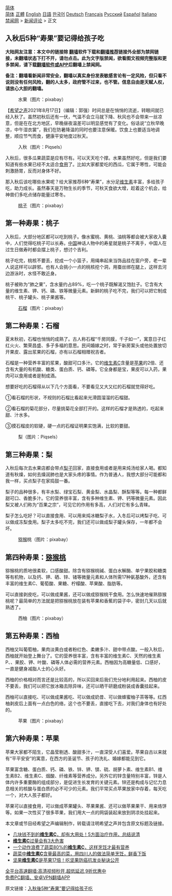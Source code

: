  <!-- 面包屑导航 --> <div class="breadcrumb"><!-- GTranslate: https://gtranslate.io/ -->  <div class="switcher notranslate">  <div class="selected">  <a href="#" onclick="return false;"> 简体</a>  </div>  <div class="option">  <a href="https://www.bannedbook.org" onclick="doGTranslate('zh-CN|zh-CN');jQuery('div.switcher div.selected a').html(jQuery(this).html());return false;" title="简体中文" class="nturl selected"> 简体</a>  <a href="https://www.bannedbook.org/zh-tw/" onclick="doGTranslate('zh-CN|zh-TW');jQuery('div.switcher div.selected a').html(jQuery(this).html());return false;" title="繁體中文" class="nturl"> 正體</a>  <a href="https://www.bannedbook.org/en/" onclick="doGTranslate('zh-CN|en');jQuery('div.switcher div.selected a').html(jQuery(this).html());return false;" title="English" class="nturl"> English</a>  <a href="https://www.bannedbook.org/ja/" onclick="doGTranslate('zh-CN|ja');jQuery('div.switcher div.selected a').html(jQuery(this).html());return false;" title="日本語" class="nturl"> 日語</a>  <a href="https://www.bannedbook.org/ko/" onclick="doGTranslate('zh-CN|ko');jQuery('div.switcher div.selected a').html(jQuery(this).html());return false;" title="한국어" class="nturl"> 한국어</a>  <a href="https://www.bannedbook.org/de/" onclick="doGTranslate('zh-CN|de');jQuery('div.switcher div.selected a').html(jQuery(this).html());return false;" title="Deutsch" class="nturl"> Deutsch</a>  <a href="https://www.bannedbook.org/fr/" onclick="doGTranslate('zh-CN|fr');jQuery('div.switcher div.selected a').html(jQuery(this).html());return false;" title="Français" class="nturl"> Français</a>  <a href="https://www.bannedbook.org/ru/" onclick="doGTranslate('zh-CN|ru');jQuery('div.switcher div.selected a').html(jQuery(this).html());return false;" title="Русский" class="nturl"> Русский</a>  <a href="https://www.bannedbook.org/es/" onclick="doGTranslate('zh-CN|es');jQuery('div.switcher div.selected a').html(jQuery(this).html());return false;" title="Español" class="nturl"> Español</a>  <a href="https://www.bannedbook.org/it/" onclick="doGTranslate('zh-CN|it');jQuery('div.switcher div.selected a').html(jQuery(this).html());return false;" title="Italiano" class="nturl"> Italiano</a>  </div>  </div>      <div class='breadcrumb-sub'><!-- Breadcrumb NavXT 6.3.0 --> <a href="https://www.bannedbook.org/" class="home">禁闻网</a> &gt; <a href="https://www.bannedbook.org/bnews/comments/" class="category">新闻评论</a> &gt; 正文</div></div><h2>入秋后5种“寿果”要记得给孩子吃</h2> <p class="notice"><b>大陆网友注意：本文中的链接除 <a href="https://github.com/bannedbook/fanqiang" >翻墙</a>软件下载和<a href="https://github.com/killgcd/justmysocks/blob/master/README.md">翻墙推荐</a>链接外全部为禁网链接，未翻墙状态下打不开，请勿点击。此为文字版禁闻，欲看图文视频完整版和更多禁闻，请下载<a href="https://github.com/bannedbook/fanqiang">翻墙软件或APP</a>后翻墙上禁闻网。</p><p>备注：翻墙看新闻非常安全，翻墙以真实身份发表敏感言论有一定风险，但只看不说则没有任何风险，翻的人太多，政府管不过来，也不管。信息自由是天赋人权，请放心大胆的翻墙。</b></p>  <div class="entry"> <figure> <p><figcaption>水果（图片：pixabay）</figcaption></figure> <p>【<span class='wp_keywordlink_affiliate'><a href="https://www.soundofhope.org" title="希望之声" target="_blank">希望之声</a></span>2021年8月17日】（编辑：郭强）时间总是在悄悄的流逝，转眼间就已经入秋了。虽然初秋后还有一伏，气温不会立马就下降、秋风也不会带来一丝凉意，但是在在北方地区，早晚昼夜温差可以明显感觉有了变化。俗话说“立秋早晚凉，中午湿衣裳”，我们在防暑降温的同时也要注意保暖。饮食上也要适当地调整，顺应节气而食，健康平安地度过秋天。</p> <figure><figcaption>入秋（图片：Piqsels）</figcaption></figure> <p>入秋后，很多瓜果蔬菜是应有尽有。可以天天吃个撑。水果虽然好吃，但是我们要知道有些水果已经不太适合<a href="https://www.bannedbook.org/bnews/tag/%E9%A3%9F%E7%94%A8/" class="st_tag internal_tag" rel="tag" title="标签 食用 下的日志">食用</a>了。比如大家都爱吃的西瓜，它属于寒性，可能会刺激肠胃，反而对身体不好。</p> <p>那入秋后该吃哪些水果呢？给大家推荐6种“寿果”，水分足<a href="https://www.bannedbook.org/bnews/tag/%E7%BB%B4%E7%94%9F%E7%B4%A0/" class="st_tag internal_tag" rel="tag" title="标签 维生素 下的日志">维生素</a>丰富，多给孩子吃，助力成长。虽然春天是万物生长的季节，可秋天食欲大增，趁着这个机会，给神兽们多吃点储存能量过寒冬。</p> <figure><figcaption><a href="https://www.bannedbook.org/bnews/tag/%E6%A1%83%E5%AD%90/" class="st_tag internal_tag" rel="tag" title="标签 桃子 下的日志">桃子</a>（图片：pixabay）</figcaption></figure> <h2>第一种寿果：桃子</h2> <p>入秋后，大部分地区都可以吃到桃子。像水蜜桃、黄桃、油桃等都会被大家收入囊中，人们觉得吃桃子可以长寿。<span class='wp_keywordlink_affiliate'><a href="https://www.bannedbook.org/" title="中国" target="_blank">中国</a></span>神话人物中的寿星就是桃子不离手，中国人在过生日做寿时都会摆上桃子，想讨个吉利。</p> <p>桃子吃完，桃核不要丢，挖成一个小篮子，用绳串起来当饰品挂在窗户旁，老一辈人说这样可以辟邪。也有人会挑小一点的桃核挖个洞，用蚕丝绑在腿上，这样去河边游泳时，水怪不敢近身。</p> <p>桃子被称为“肺之果”，含水量约占89%，吃一个桃子既解渴又饱肚子。它含有大量的维生素、钾、钙、磷、铁等微量元素。新鲜的桃子吃不完，我们可以把它制成桃干、桃子罐头、桃子果酱等。</p>  <figure><figcaption><a href="https://www.bannedbook.org/bnews/tag/%E7%9F%B3%E6%A6%B4/" class="st_tag internal_tag" rel="tag" title="标签 石榴 下的日志">石榴</a>（图片：pixabay）</figcaption></figure> <h2>第二种寿果：石榴</h2> <p>夏末秋初，石榴也悄悄的成熟了。古人称石榴“千房同膜，千子如一”，寓意日子红红火火、繁荣昌盛、多子多福的意思。民间婚嫁之时，常于新房案头或他处置放切开果皮、露出浆果的石榴，亦有以石榴相赠祝吉者。</p> <p>石榴是一种营养丰富的浆果，酸甜可口多汁。它的<a href="https://www.bannedbook.org/bnews/tag/%E7%BB%B4%E7%94%9F%E7%B4%A0C/" class="st_tag internal_tag" rel="tag" title="标签 维生素C 下的日志">维生素C</a>含量是<a href="https://www.bannedbook.org/bnews/tag/%e8%8b%b9%e6%9e%9c/" class="st_tag internal_tag" rel="tag" title="标签 苹果 下的日志">苹果</a>的2倍、还含有大量的有机酸、糖类、蛋白质、钙、磷等。它全身都是宝，果皮可以入药，果肉可以食用或者是制成酒。</p> <p>想要好吃的石榴得从以下几个方面看，不要看见又大又红的石榴就觉得好吃。</p> <p>①看石榴的形状，不规则的石榴比看起来光滑圆溜溜的石榴甜。</p> <p>②看石榴的菊花部分，尽量挑菊花全部打开的。这样的石榴才是熟透的，吃起来甜、汁水多。</p> <p>③摸石榴皮的软硬，硬一点的石榴证明果实饱满，比软的要甜。</p>  <figure><figcaption>梨（图片：Piqsels）</figcaption></figure> <h2>第三种寿果：梨</h2> <p>入秋后每次去水果店都会带点<a href="https://www.bannedbook.org/bnews/tag/%E6%A2%A8%E5%AD%90/" class="st_tag internal_tag" rel="tag" title="标签 梨子 下的日志">梨子</a>回家，直接食用或者是用来炖汤给家人喝。都知道有秋燥，如何去燥润肺也是大家头疼的事情。作为普通人，我想大部分可能都和我一样，买点梨子在家捣鼓一番。</p> <p>梨子的品种很多，有丰水梨、绿宝石梨、黄金梨、水晶梨、酥梨等等。每一种都鲜甜可口、香脆多汁。它的营养很丰富，含有多种维生素、钾、钙等微量元素。因此梨又被人们称为“百果之宗”，可见它的作用有多高，人们对它有多么青睐。</p> <p>梨子怎么吃好？可以直接食用、可以用来炖冰糖梨子水，入冬后可以烤梨子吃、可以做成冻梨食用。梨子太多吃不完，我们还可以做成梨子罐头保存，一年都不会坏。</p> <figure><figcaption><a href="https://www.bannedbook.org/bnews/tag/%E7%8C%95%E7%8C%B4/" class="st_tag internal_tag" rel="tag" title="标签 猕猴 下的日志">猕猴</a>桃（图片：pixabay）</figcaption></figure> <h2>第四种寿果：<a href="https://www.bannedbook.org/bnews/tag/%E7%8C%95%E7%8C%B4%E6%A1%83/" class="st_tag internal_tag" rel="tag" title="标签 猕猴桃 下的日志">猕猴桃</a></h2> <p>猕猴桃的质地很柔软，口感酸甜。除含有猕猴桃碱、蛋白水解酶、单宁果胶和糖类等有机物，以及钙、钾、硒、锌、锗等微量元素和人体所需17种氨基酸外，还含有丰富的维生素C、葡萄酸、果糖、柠檬酸、苹果酸、脂肪等。</p> <p>可以直接剥皮吃，可以做成果酱，还可以做成猕猴桃干食用。怎么快速地催熟猕猴桃呢？最简单的方法就是把猕猴桃放在装有苹果和香蕉的袋子中，密封几天以后就熟透了。</p> <figure><figcaption>西柚（图片：pixabay）</figcaption></figure> <h2>第五种寿果：西柚</h2> <p>西柚又叫葡萄柚，果肉淡黄白或者粉红色、柔嫩多汁、甜中带点酸。一般入秋后，西柚就开始登上舞台了。它的营养很丰富，含有丰富的维生素C、天然的维生素P、、果胶、钾、叶酸、磷等人体必需的营养元素。西柚因为高糖量低、口感好，一直是健身减脂人士的心头好。</p>  <p>西柚的价格相对而言还是比较高的，所以买回来后我们充分地利用起来。西柚的皮不要丢，我们可以把它放冰箱去除异味，还可以晒干研磨成粉装成香囊挂起来。</p> <p>西柚可以直接吃、可以做成果酱吃、可以做成奶昔、可以做蜂蜜柚子茶等等。红西柚剥皮后上面有一点白色的络，这个也不要丢，直接吃下去，对我们身体也有好处的。</p> <figure><figcaption>苹果（图片：pixabay）</figcaption></figure> <h2>第六种寿果：苹果</h2> <p>苹果大家都不陌生，它晶莹剔透、酸甜多汁，一直深受人们喜爱。苹果自古以来就有“平平安安”的寓意，在西方的圣诞节、孩子的洗礼、婚嫁都能见到它。</p> <p>苹果富含糖、蛋白质、钙、磷、铁、锌、钾、镁、硫、胡萝卜素、维生素B1、维生素B2、维生素C、烟酸、纤维素等营养成分。另外它的锌含量特别丰富，锌是人体内许多重要酶的组成部分，是促进生长发育的关键元素。锌还是构成与记忆力息息相关的核酸与蛋白质的必不可少的元素。我们平常买点苹果放家中存着，每天吃一个，对大人孩子都好。</p> <p>苹果可以直接食用，可以做成苹果罐头、苹果果酱、还可以做苹果果干、用来烙饼等。如果一次性买了很多苹果，我们用大一点的网袋装起来放到阴凉处挂起来。</p> <p>本文章或节目经希望之声编辑制作，转载请注明希望之声并包含原文标题及链接。 </p>  <ul class='op-related-articles' title='相关阅读'> <li><a href='https://www.bannedbook.org/bnews/health/20210730/1596811.html' target='_blank'>几块钱不到的<b>维生素C</b>，却有大用处！5方面治疗作用，总结说清</a></li> <li><a href='https://www.bannedbook.org/bnews/comments/20210729/1595990.html' target='_blank'><b>维生素C</b>过量会有3大危害</a></li> <li><a href='https://www.bannedbook.org/bnews/health/20210604/1559831.html' target='_blank'>一个动作浪费了蔬菜80%的<b>维生素C</b>，这样烹饪才最有营养</a></li> <li><a href='https://www.bannedbook.org/bnews/lifebaike/20210530/1556459.html' target='_blank'>蔬菜中<b>维生素C</b>含量最高的菜，用四川人的做法简单烹饪，鲜香下饭</a></li> <li><a href='https://www.bannedbook.org/bnews/health/20210523/1552110.html' target='_blank'>坚果<b>维生素C</b>是苹果17倍！吃坚果防癌抗发炎秘诀公开</a></li> </ul> <p class="texttj"> <a href="https://github.com/bannedbook/fanqiang/wiki/V2ray%E6%9C%BA%E5%9C%BA" target="_blank">全平台高速翻墙:高清视频秒开,超低延迟,9折优惠中</a><br/> <a href="https://github.com/bannedbook/fanqiang/wiki/%E7%A6%81%E9%97%BB%E7%BD%91%E5%AE%89%E5%8D%93%E7%BF%BB%E5%A2%99%E6%96%B0%E9%97%BBAPP" target="_blank">免费PC翻墙、安卓VPN翻墙APP</a></p><p>原文链接：<a class="src_link"  href="https://www.soundofhope.org/post/533807" target="_blank">入秋後5种“寿果”要记得给孩子吃</a></p><a name='sharetosocial'></a>  <div style="margin-bottom:5px;padding-bottom:5px;clear:both"> <div id="archive-pix-1" class="banner-ads"> <!-- AuctionX Display platform tag START --> <div id="26318x728x90x621x_ADSLOT2" clicktrack="%%CLICK_URL_ESC%%"></div> <!-- AuctionX Display platform tag END --> </div> <div id="archive-pix-2" class="banner-ads"> <!-- AuctionX Display platform tag START --> <div id="26315x300x250x621x_ADSLOT2" clicktrack="%%CLICK_URL_ESC%%"></div> <!-- AuctionX Display platform tag END --> </div> </div>  <div id="archive-pix-1" class="banner-ads"> <!-- AuctionX Display platform tag START --> <div id="26318x728x90x621x_ADSLOT3" clicktrack="%%CLICK_URL_ESC%%"></div> <!-- AuctionX Display platform tag END --> </div> </div><!--END ENTRY--> 
